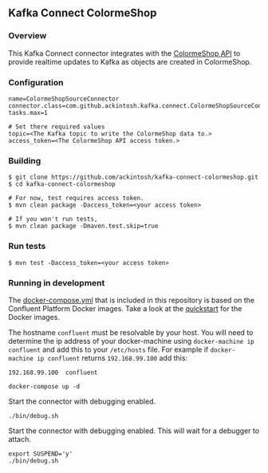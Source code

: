 ## Kafka Connect ColormeShop

### Overview

This Kafka Connect connector integrates with the [ColormeShop API](https://shop-pro.jp/func/api/) to provide realtime updates to Kafka as objects are created in ColormeShop.

### Configuration

```
name=ColormeShopSourceConnector
connector.class=com.github.ackintosh.kafka.connect.ColormeShopSourceConnector
tasks.max=1

# Set there required values
topic=<The Kafka topic to write the ColormeShop data to.>
access_token=<The ColormeShop API access token.>
```

### Building

```
$ git clone https://github.com/ackintosh/kafka-connect-colormeshop.git
$ cd kafka-connect-colormeshop

# For now, test requires access token.
$ mvn clean package -Daccess_token=<your access token>

# If you won't run tests, 
$ mvn clean package -Dmaven.test.skip=true
```

### Run tests

```
$ mvn test -Daccess_token=<your access token>
```

### Running in development


The [docker-compose.yml](docker-compose.yml) that is included in this repository is based on the Confluent Platform Docker
images. Take a look at the [quickstart](http://docs.confluent.io/3.0.1/cp-docker-images/docs/quickstart.html#getting-started-with-docker-client)
for the Docker images. 

The hostname `confluent` must be resolvable by your host. You will need to determine the ip address of your docker-machine using `docker-machine ip confluent` 
and add this to your `/etc/hosts` file. For example if `docker-machine ip confluent` returns `192.168.99.100` add this:

```
192.168.99.100  confluent
```


```
docker-compose up -d
```


Start the connector with debugging enabled.
 
```
./bin/debug.sh
```

Start the connector with debugging enabled. This will wait for a debugger to attach.

```
export SUSPEND='y'
./bin/debug.sh
```
